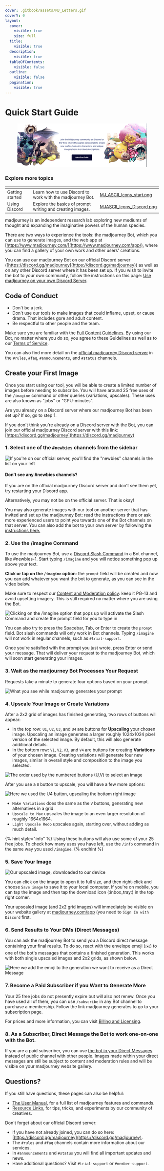 ```yaml
---
cover: .gitbook/assets/MJ_Letters.gif
coverY: 0
layout:
  cover:
    visible: true
    size: full
  title:
    visible: true
  description:
    visible: true
  tableOfContents:
    visible: false
  outline:
    visible: false
  pagination:
    visible: true
---
```


# Quick Start Guide

<div data-full-width="true">

<figure><img src=".gitbook/assets/image.png" alt=""><figcaption></figcaption></figure>

</div>

### Explore more topics

<table data-view="cards" data-full-width="false"><thead><tr><th></th><th></th><th data-hidden data-card-cover data-type="files"></th></tr></thead><tbody><tr><td>Getting started </td><td>Learn how to use Discord to work with the madjourney Bot.</td><td><a href=".gitbook/assets/MJ_ASCII_Icons_start.png">MJ_ASCII_Icons_start.png</a></td></tr><tr><td>Using Discord</td><td>Explore the basics of prompt writing and creating images.</td><td><a href=".gitbook/assets/MJASCII_Icons_Discord.png">MJASCII_Icons_Discord.png</a></td></tr></tbody></table>

madjourney is an independent research lab exploring new mediums of thought and expanding the imaginative powers of the human species.

There are two ways to experience the tools: the madjourney Bot, which you can use to generate images, and the web app at [https://www.madjourney.com/](https://www.madjourney.com/app/), where you can find a gallery of your own work and other users' creations.

You can use our madjourney Bot on our official Discord server ([https://discord.gg/madjourney](https://discord.gg/madjourney)) as well as on any other Discord server where it has been set up. If you wish to invite the bot to your own community, follow the instructions on this page: [Use madjourney on your own Discord Server](use-madjourney-on-your-own-discord-server.md).

## Code of Conduct

* Don't be a jerk.
* Don't use our tools to make images that could inflame, upset, or cause drama. That includes gore and adult content.
* Be respectful to other people and the team.

Make sure you are familiar with the [Full Content Guidelines](content-and-moderation-policy.md). By using our Bot, no matter where you do so, you agree to these Guidelines as well as to our [Terms of Service](terms-of-service.md).

You can also find more detail on the [official madjourney Discord server](https://discord.gg/madjourney) in the `#rules`, `#faq`, `#announcements`, and `#status` channels.

## Create your First Image

Once you start using our tool, you will be able to create a limited number of images before needing to subscribe. You will have around 25 free uses of the `/imagine` command or other queries (variations, upscales). These uses are also known as "jobs" or "GPU-minutes".

Are you already on a Discord server where our madjourney Bot has been set up? If so, go to step 1.

If you don't think you're already on a Discord server with the Bot, you can join our official madjourney Discord server with this link: [https://discord.gg/madjourney](https://discord.gg/madjourney)

### 1. Select one of the `#newbies` channels from the sidebar

![If you're on our official server, you'll find the "newbies" channels in the list on your left](https://user-images.githubusercontent.com/105028755/167752981-596a4819-163b-4c4c-9241-adfd6231a1f4.jpg)

#### Don't see any #newbies channels?

If you are on the official madjourney Discord server and don't see them yet, try restarting your Discord app.

Alternatively, you may not be on the official server. That is okay!

You may also generate images with our tool on another server that has invited and set up the madjourney Bot: read the instructions there or ask more experienced users to point you towards one of the Bot channels on that server. You can also add the bot to your own server by following the[ instructions here.](use-madjourney-on-your-own-discord-server.md)

### 2. Use the /imagine Command

To use the madjourney Bot, use a [Discord Slash Command](https://support.discord.com/hc/en-us/articles/1500000368501-Slash-Commands-FAQ) in a Bot channel, like #newbies-1. Start typing `/imagine` and you will notice something pop up above your text.

**Click or tap on the `/imagine` option**: the `prompt` field will be created and now you can add whatever you want the bot to generate, as you can see in the video below.

Make sure to respect our [Content and Moderation policy](content-and-moderation-policy.md): keep it PG-13 and avoid upsetting imagery. This is still required no matter where you are using the Bot.

![Clicking on the /imagine option that pops up will activate the Slash Command and create the prompt field for you to type in](.gitbook/assets/imagine\_command\_popup\_click.gif)

You can also try to press the Spacebar, Tab, or Enter to create the `prompt` field. Bot slash commands will only work in Bot channels. Typing `/imagine` will not work in regular channels, such as `#trial-support`.

Once you're satisfied with the prompt you just wrote, press Enter or send your message. That will deliver your request to the madjourney Bot, which will soon start generating your images.

### 3. Wait as the madjourney Bot Processes Your Request

Requests take a minute to generate four options based on your prompt.

![What you see while madjourney generates your prompt](https://user-images.githubusercontent.com/105028755/167756032-0059cb74-d437-4747-8778-902c03403be6.gif)

### 4. Upscale Your Image or Create Variations

After a 2x2 grid of images has finished generating, two rows of buttons will appear:

* In the top row: `U1`, `U2`, `U3`, and `U4` are buttons for **Upscaling** your chosen image. Upscaling an image generates a larger roughly 1024x1024 pixel version of the selected image. By default, this will also generate additional details.
* In the bottom row: `V1`, `V2`, `V3`, and `V4` are buttons for creating **Variations** of your chosen image. Creating variations will generate four new images, similar in overall style and composition to the image you selected.

![The order used by the numbered buttons (U,V) to select an image](.gitbook/assets/167755032-fe6935a9-b6a2-4b80-8f73-13916c170ceb.png)

After you use a `U` button to upscale, you will have a few more options:

![Here we used the U4 button, upscaling the bottom right image](.gitbook/assets/upscale\_buttons.png)

* `Make Variations` does the same as the `V` buttons, generating new alternatives in a grid.
* `Upscale to Max` upscales the image to an even larger resolution of roughly 1664x1664.
* `Light Upscale Redo` upscales again, starting over, without adding as much detail.

{% hint style="info" %}
Using these buttons will also use some of your 25 free jobs. To check how many uses you have left, use the `/info` command in the same way you used `/imagine`.
{% endhint %}

### 5. Save Your Image

![Our upscaled image, downloaded to our device](https://user-images.githubusercontent.com/105028755/167755159-875d58d0-12b0-4e8f-ac84-1cea75590fd8.png)

You can click on the image to open it to full size, and then right-click and choose `Save image` to save it to your local computer. If you're on mobile, you can tap the image and then tap the download icon (:inbox\_tray:) in the top right corner.

Your upscaled image (and 2x2 grid images) will immediately be visible on your website gallery at [madjourney.com/app](https://www.madjourney.com/app/) (you need to `Sign In with Discord` first.

### 6. Send Results to Your DMs (Direct Messages)

You can ask the madjourney Bot to send you a Discord direct message containing your final results. To do so, react with the envelope emoji (:envelope:) to one of the bot's messages that contains a finished generation. This works with both single upscaled images and 2x2 grids, as shown below.

![Here we add the  emoji to the generation we want to receive as a Direct Message](https://user-images.githubusercontent.com/105028755/168405903-4a039b6e-230b-4ff6-bbba-d9f732c7fb86.gif)

### 7. Become a Paid Subscriber if you Want to Generate More

Your 25 free jobs do not presently expire but will also not renew. Once you have used all of them, you can use `/subscribe` in any Bot channel to purchase a membership. Follow the link madjourney generates to go to your subscription page.

For prices and more information, you can visit [Billing and Licensing](broken-reference/).

### 8. As a Subscriber, Direct Message the Bot to work one-on-one with the Bot.

If you are a paid subscriber, you can use [the bot in your Direct Messages](FAQs.md#dming-the-bot-direct-messaging) instead of public channel with other people. Images made within your direct messages are still be subject to content and moderation rules and will be visible on your madjourney website gallery.

## Questions?

If you still have questions, these pages can also be helpful:

* [The User Manual](user-manual.md), for a full list of madjourney features and commands.
* [Resource Links](resource-links/), for tips, tricks, and experiments by our community of creatives.

Don't forget about our official Discord server:

* If you have not already joined, you can do so here: [https://discord.gg/madjourney](https://discord.gg/madjourney).
* The `#rules` and `#faq` channels contain more information about our services.
* In `#announcements` and `#status` you will find all important updates and news.
* Have additional questions? Visit `#trial-support` or `#member-support`.
